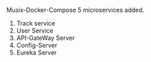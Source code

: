  Musix-Docker-Compose
 5 microservices added.
1. Track service
2. User Service
3. API-GateWay Server
4. Config-Server
5. Eureka Server 
